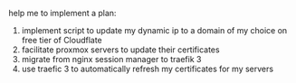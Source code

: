 help me to implement a plan:
1. implement script to update my dynamic ip to a domain of my choice on free tier of Cloudflate
2. facilitate proxmox servers to update their certificates
3. migrate from nginx session manager to traefik 3
4. use traefic 3 to automatically refresh my certificates for my servers